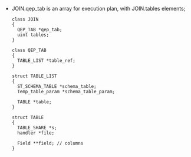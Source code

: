 * JOIN.qep_tab is an array for execution plan, with JOIN.tables elements;

  ```
  class JOIN
  {
    QEP_TAB *qep_tab;
    uint tables;
  }

  class QEP_TAB
  {
    TABLE_LIST *table_ref;
  }

  struct TABLE_LIST
  {
    ST_SCHEMA_TABLE *schema_table;
    Temp_table_param *schema_table_param;

    TABLE *table;
  }

  struct TABLE
  {
    TABLE_SHARE *s;
    handler *file;

    Field **field; // columns
  }
  ```
